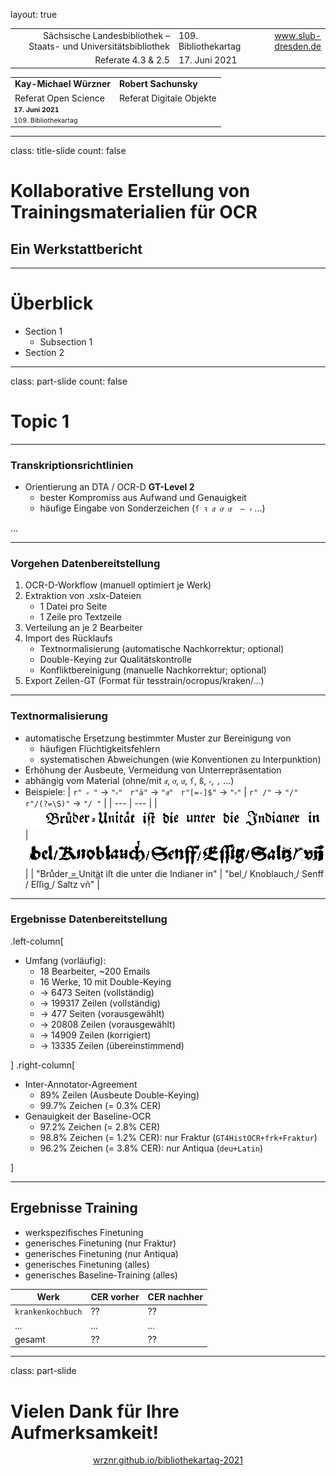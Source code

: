 layout: true
  
<div class="my-header"></div>

<div class="my-footer">
  <table>
    <tr>
      <td style="text-align:right">Sächsische Landesbibliothek – Staats- und Universitätsbibliothek</td>
      <td>109. Bibliothekartag</td>
      <td style="text-align:right"><a href="https://www.slub-dresden.de/">www.slub-dresden.de</a></td>
    </tr>
    <tr>
      <td style="text-align:right">Referate 4.3 & 2.5</td>
      <td>17. Juni 2021</td>
    </tr>
  </table>
</div>

<div class="my-title-footer">
  <table>
    <tr>
      <td style="text-align:left"><b>Kay-Michael Würzner</b></td>
      <td style="text-align:left"><b>Robert Sachunsky</b></td>
    </tr>
    <tr>
      <td style="text-align:left">Referat Open Science</td>
      <td style="text-align:left">Referat Digitale Objekte</td>
    </tr>
    <tr>
      <td style="font-size:8pt"><b>17. Juni 2021</b></td>
    </tr>
    <tr>
      <td style="font-size:8pt">109. Bibliothekartag</td>
    </tr>
  </table>
</div>

---

class: title-slide
count: false

# Kollaborative Erstellung von Trainingsmaterialien für OCR
## Ein Werkstattbericht

---

# Überblick

- Section 1
  + Subsection 1
- Section 2

---

class: part-slide
count: false

# Topic 1

---

### Transkriptionsrichtlinien

- Orientierung an DTA / OCR-D **GT-Level 2**  
  * bester Kompromiss aus Aufwand und Genauigkeit
  * häufige Eingabe von Sonderzeichen (`ſ ꝛ aͤ oͤ uͤ  — ⸗` …)

...

---

### Vorgehen Datenbereitstellung

1. OCR-D-Workflow (manuell optimiert je Werk)
2. Extraktion von .xslx-Dateien
   - 1 Datei pro Seite
   - 1 Zeile pro Textzeile
3. Verteilung an je 2 Bearbeiter
4. Import des Rücklaufs
   - Textnormalisierung (automatische Nachkorrektur; optional)
   - Double-Keying zur Qualitätskontrolle
   - Konfliktbereinigung (manuelle Nachkorrektur; optional)
5. Export Zeilen-GT (Format für tesstrain/ocropus/kraken/...)

---

### Textnormalisierung

- automatische Ersetzung bestimmter Muster zur Bereinigung von
  * häufigen Flüchtigkeitsfehlern
  * systematischen Abweichungen (wie Konventionen zu Interpunktion)
- Erhöhung der Ausbeute, Vermeidung von Unterrepräsentation
- abhängig vom Material (ohne/mit `aͤ`, `oͤ`, `uͤ`, `ſ`, `ß`, `⸗`, `,` …) <!-- oder gemischt -->
- Beispiele:
  | `r" ⸗ "` → `"⸗"` &nbsp; `r"ä"` → `"aͤ"` &nbsp; `r"[=-]$"` → `"⸗"` | `r" /"` → `"/"` &nbsp; `r"/(?=\S)"` → `"/ "` |
  | --- | --- |
  | ![Beispielbild Loskiel](./img/FILE_0007_GT_Page1_Block3_Page1_Block3_line0003.bin.png) | ![Beispielbild Ryff](./img/FILE_0408_GT_Page1_Block1_Page1_Block1_line0023.bin.png)   |
  | "Bruͤder<u> = </u>Unit<u>ä</u>t iſt die unter die Indianer in" | "bel<u> </u>/ Knoblauch<u> </u>/ Senff<u> </u>/ Eſſig<u> </u>/ Saltz vñ" |

---

### Ergebnisse Datenbereitstellung

.left-column[
     
- Umfang (vorläufig):
  * 18 Bearbeiter, ~200 Emails
  * 16 Werke, 10 mit Double-Keying
  * → 6473 Seiten (vollständig)
  * → 199317 Zeilen (vollständig)
  * → 477 Seiten (vorausgewählt)
  * → 20808 Zeilen (vorausgewählt)
  * → 14909 Zeilen (korrigiert)
  * → 13335 Zeilen (übereinstimmend)
    
]
.right-column[
  
- Inter-Annotator-Agreement
  * 89% Zeilen (Ausbeute Double-Keying)
  * 99.7% Zeichen (= 0.3% CER)
- Genauigkeit der Baseline-OCR
  * 97.2% Zeichen (= 2.8% CER)
  * 98.8% Zeichen (= 1.2% CER): nur Fraktur (`GT4HistOCR+frk+Fraktur`)
  * 96.2% Zeichen (= 3.8% CER): nur Antiqua (`deu+Latin`)

]


---

## Ergebnisse Training

- werkspezifisches Finetuning
- generisches Finetuning (nur Fraktur)
- generisches Finetuning (nur Antiqua)
- generisches Finetuning (alles)
- generisches Baseline-Training (alles)

| **Werk** | **CER vorher** | **CER nachher** |
| --- | --- | --- |
| `krankenkochbuch` | ?? | ?? |
| ... | ... | ... |
| gesamt | ?? | ?? |


---

class: part-slide

# Vielen Dank für Ihre Aufmerksamkeit!

<center>
<a href="https://wrznr.github.io/bibliothekartag-2021">wrznr.github.io/bibliothekartag-2021</a>
</center>

